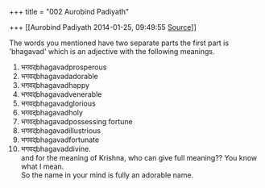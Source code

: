+++
title = "002 Aurobind Padiyath"

+++
[[Aurobind Padiyath	2014-01-25, 09:49:55 [Source](https://groups.google.com/g/samskrita/c/uiwBAqymRjw)]]



The words you mentioned have two separate parts the first part is 'bhagavad' which is an adjective with the following meanings.  
1. भगवद्bhagavadprosperous  
2. भगवद्bhagavadadorable  
3. भगवद्bhagavadhappy  
4. भगवद्bhagavadvenerable  
5. भगवद्bhagavadglorious  
6. भगवद्bhagavadholy  
7. भगवद्bhagavadpossessing fortune  
8. भगवद्bhagavadillustrious  
9. भगवद्bhagavadfortunate  
10. भगवद्bhagavaddivine.  
and for the meaning of Krishna, who can give full meaning?? You know what I mean.  
So the name in your mind is fully an adorable name.

